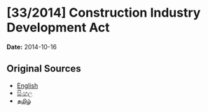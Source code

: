 # [33/2014] Construction Industry Development Act

**Date:** 2014-10-16

## Original Sources

- [English](https://documents.gov.lk/view/acts/2014/10/33-2014_E.pdf)
- [සිංහල](https://documents.gov.lk/view/acts/2014/10/33-2014_S.pdf)
- [தமிழ்](https://documents.gov.lk/view/acts/2014/10/33-2014_T.pdf)
